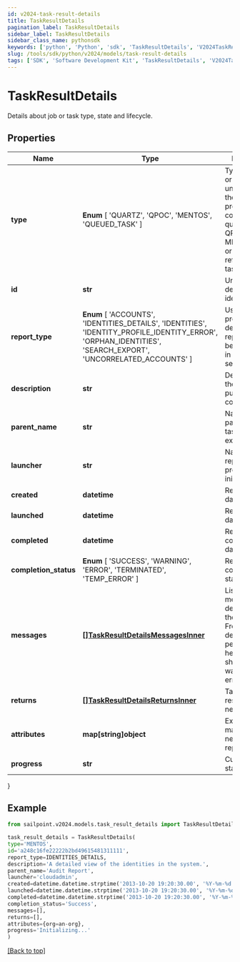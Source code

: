 ```yaml
---
id: v2024-task-result-details
title: TaskResultDetails
pagination_label: TaskResultDetails
sidebar_label: TaskResultDetails
sidebar_class_name: pythonsdk
keywords: ['python', 'Python', 'sdk', 'TaskResultDetails', 'V2024TaskResultDetails'] 
slug: /tools/sdk/python/v2024/models/task-result-details
tags: ['SDK', 'Software Development Kit', 'TaskResultDetails', 'V2024TaskResultDetails']
---
```


# TaskResultDetails

Details about job or task type, state and lifecycle.

## Properties

Name | Type | Description | Notes
------------ | ------------- | ------------- | -------------
**type** |  **Enum** [  'QUARTZ',    'QPOC',    'MENTOS',    'QUEUED_TASK' ] | Type of the job or task underlying in the report processing. It could be a quartz task, QPOC or MENTOS jobs or a refresh/sync task. | [optional] 
**id** | **str** | Unique task definition identifier. | [optional] 
**report_type** |  **Enum** [  'ACCOUNTS',    'IDENTITIES_DETAILS',    'IDENTITIES',    'IDENTITY_PROFILE_IDENTITY_ERROR',    'ORPHAN_IDENTITIES',    'SEARCH_EXPORT',    'UNCORRELATED_ACCOUNTS' ] | Use this property to define what report should be processed in the RDE service. | [optional] 
**description** | **str** | Description of the report purpose and/or contents. | [optional] 
**parent_name** | **str** | Name of the parent task/report if exists. | [optional] 
**launcher** | **str** | Name of the report processing initiator. | [optional] 
**created** | **datetime** | Report creation date | [optional] 
**launched** | **datetime** | Report start date | [optional] 
**completed** | **datetime** | Report completion date | [optional] 
**completion_status** |  **Enum** [  'SUCCESS',    'WARNING',    'ERROR',    'TERMINATED',    'TEMP_ERROR' ] | Report completion status. | [optional] 
**messages** | [**[]TaskResultDetailsMessagesInner**](task-result-details-messages-inner) | List of the messages dedicated to the report.  From task definition perspective here usually should be warnings or errors. | [optional] 
**returns** | [**[]TaskResultDetailsReturnsInner**](task-result-details-returns-inner) | Task definition results, if necessary. | [optional] 
**attributes** | **map[string]object** | Extra attributes map(dictionary) needed for the report. | [optional] 
**progress** | **str** | Current report state. | [optional] 
}

## Example

```python
from sailpoint.v2024.models.task_result_details import TaskResultDetails

task_result_details = TaskResultDetails(
type='MENTOS',
id='a248c16fe22222b2bd49615481311111',
report_type=IDENTITIES_DETAILS,
description='A detailed view of the identities in the system.',
parent_name='Audit Report',
launcher='cloudadmin',
created=datetime.datetime.strptime('2013-10-20 19:20:30.00', '%Y-%m-%d %H:%M:%S.%f'),
launched=datetime.datetime.strptime('2013-10-20 19:20:30.00', '%Y-%m-%d %H:%M:%S.%f'),
completed=datetime.datetime.strptime('2013-10-20 19:20:30.00', '%Y-%m-%d %H:%M:%S.%f'),
completion_status='Success',
messages=[],
returns=[],
attributes={org=an-org},
progress='Initializing...'
)

```
[[Back to top]](#) 


